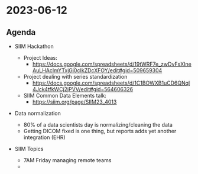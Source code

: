 # 2023-06-12

## Agenda

* SIIM Hackathon
  * Project Ideas: 
    * https://docs.google.com/spreadsheets/d/19tWRF7e_zwDvFsXIneAuLHAcImYTxjGi0cIkZDcXFOY/edit#gid=509659304
  * Project dealing with series standardization
    * https://docs.google.com/spreadsheets/d/1C1BOWXB1uCD6QNql4Jck4tfkWCj2jPVV/edit#gid=564606326
  * SIIM Common Data Elements talk:
    * https://siim.org/page/SIIM23_4013
  
  
* Data normalization
  * 80% of a data scientists day is normalizing/cleaning the data
  * Getting DICOM fixed is one thing, but reports adds yet another integration (EHR)

* SIIM Topics
  * 7AM Friday managing remote teams
  * 

